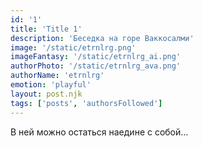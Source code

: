 ```yaml
---
id: '1'
title: 'Title 1'
description: 'Беседка на горе Ваккосалми'
image: '/static/etrnlrg.png'
imageFantasy: '/static/etrnlrg_ai.png'
authorPhoto: '/static/etrnlrg_ava.png'
authorName: 'etrnlrg'
emotion: 'playful'
layout: post.njk
tags: ['posts', 'authorsFollowed']
---
```


В ней можно остаться наедине с собой...
